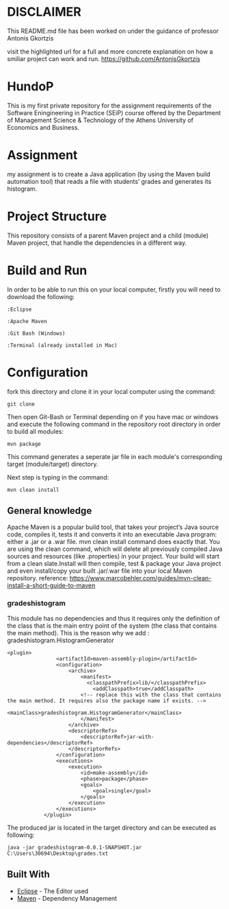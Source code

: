 # DISCLAIMER

This README.md file has been worked on under the guidance of professor Antonis Gkortzis 

visit the highlighted url for a full and more concrete explanation on how a smiliar project can work and run.
https://github.com/AntonisGkortzis

# HundoP

This is my first private repository for the assignment requirements of the Software Eningineering in Practice (SEiP) course offered by the Department of Management Science & Technology of the Athens University of Economics and Business.

# Assignment

my assignment is to create a Java application (by using the Maven build automation tool) that reads a file with students’
grades and generates its histogram.

# Project Structure

This repository consists of a parent Maven project and a child (module) Maven project, that handle the dependencies in a different way.

# Build and Run

In order to be able to run this on your local computer, firstly you will need to download the following:

```
:Eclipse
```
```
:Apache Maven
```
```
:Git Bash (Windows)
```
```
:Terminal (already installed in Mac)
```
# Configuration

fork this directory and clone it in your local computer using the command:

```
git clone
```

Then open Git-Bash or Terminal depending on if you have mac or windows and execute the following command in the repository root directory in order to build all modules:

```
mvn package
```

This command generates a seperate jar file in each module's corresponding target (module/target) directory.

Next step is typing in the command:

```
mvn clean install
```

## General knowledge

Apache Maven is a popular build tool, that takes your project’s Java source code, compiles it, tests it and converts it into an executable Java program: either a .jar or a .war file. mvn clean install command does exactly that. You are using the clean command, which will delete all previously compiled Java sources and resources (like .properties) in your project. Your build will start from a clean slate.Install will then compile, test & package your Java project and even install/copy your built .jar/.war file into your local Maven repository.
reference: https://www.marcobehler.com/guides/mvn-clean-install-a-short-guide-to-maven


### gradeshistogram
This module has no dependencies and thus it requires only the definition of the class that is the main entry point of the system (the class that contains the main method). This is the reason why we add : <mainClass>gradeshistogram.HistogramGenerator</mainClass> 
```
<plugin>
				<artifactId>maven-assembly-plugin</artifactId>
				<configuration>
					<archive>
						<manifest>
						  <classpathPrefix>lib/</classpathPrefix>
							<addClasspath>true</addClasspath>
						<!-- replace this with the class that contains the main method. It requires also the package name if exists. -->
							<mainClass>gradeshistogram.HistogramGenerator</mainClass> 
						</manifest>
					</archive>
					<descriptorRefs>
						<descriptorRef>jar-with-dependencies</descriptorRef>
					</descriptorRefs>
				</configuration>
				<executions>
					<execution>
						<id>make-assembly</id>
						<phase>package</phase>
						<goals>
							<goal>single</goal>
						</goals>
					</execution>
				</executions>
			</plugin>
```

The produced jar is located in the target directory and can be executed as following:
```
java -jar gradeshistogram-0.0.1-SNAPSHOT.jar C:\Users\30694\Desktop\grades.txt

```


## Built With

* [Eclipse](//https://www.eclipse.org/) - The Editor used
* [Maven](https://maven.apache.org/) - Dependency Management

